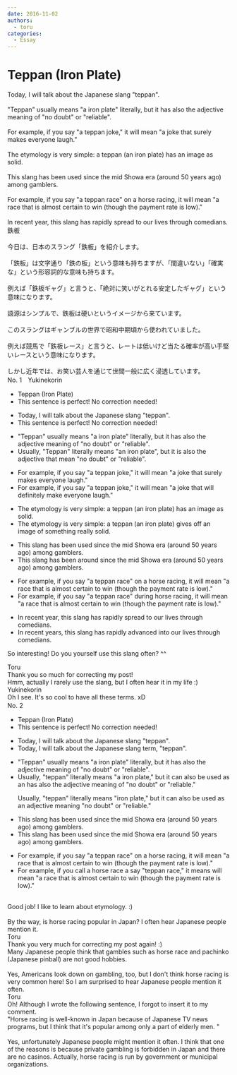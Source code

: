 ```yaml
---
date: 2016-11-02
authors:
  - toru
categories:
  - Essay
---
```


<h1 id="subject_show">Teppan (Iron Plate)</h1>
<div class="date" hidden>Nov 2, 2016 21:06</div>
<div id="post"><div id="body_show_ori">
Today, I will talk about the Japanese slang "teppan".<br/><br/>"Teppan" usually means "a iron plate" literally, but it has also the adjective meaning of "no doubt" or "reliable".<br/><br/>For example, if you say "a teppan joke," it will mean "a joke that surely makes everyone laugh."<br/><br/>The etymology is very simple: a teppan (an iron plate) has an image as solid.<br/><br/>This slang has been used since the mid Showa era (around 50 years ago) among gamblers.<br/><br/>For example, if you say "a teppan race" on a horse racing, it will mean "a race that is almost certain to win (though the payment rate is low)."<br/><br/>In recent year, this slang has rapidly spread to our lives through comedians.
</div></div>

<!-- more -->

<div id="post_ja"><div id="body_show_mo">
鉄板<br/><br/>今日は、日本のスラング「鉄板」を紹介します。<br/><br/>「鉄板」は文字通り「鉄の板」という意味も持ちますが、「間違いない」「確実な」という形容詞的な意味も持ちます。<br/><br/>例えば「鉄板ギャグ」と言うと、「絶対に笑いがとれる安定したギャグ」という意味になります。<br/><br/>語源はシンプルで、鉄板は硬いというイメージから来ています。<br/><br/>このスラングはギャンブルの世界で昭和中期頃から使われていました。<br/><br/>例えば競馬で「鉄板レース」と言うと、レートは低いけど当たる確率が高い手堅いレースという意味になります。<br/><br/>しかし近年では、お笑い芸人を通じて世間一般に広く浸透しています。
</div></div>
<div id="block"><div class="first_name"> No. 1　<span class="just_name">Yukinekorin</span></div><div id="block2">
<ul class="correction_field">
<li class="incorrect">Teppan (Iron Plate)</li>
<li class="corrected perfect">This sentence is perfect! No correction needed!</li>
</ul>
<ul class="correction_field">
<li class="incorrect">Today, I will talk about the Japanese slang "teppan".</li>
<li class="corrected perfect">This sentence is perfect! No correction needed!</li>
</ul>
<ul class="correction_field">
<li class="incorrect">"Teppan" usually means "a iron plate" literally, but it has also the adjective meaning of "no doubt" or "reliable".</li>
<li class="corrected correct">
<span class="f_blue">Usually, </span>"Teppan" <span class="f_blue">literally </span>means "<span class="f_blue">an</span> iron plate", but it <span class="f_blue">is also</span> the adjective <span class="f_blue">that mean </span>"no doubt" or "reliable".
</li>
</ul>
<ul class="correction_field">
<li class="incorrect">For example, if you say "a teppan joke," it will mean "a joke that surely makes everyone laugh."</li>
<li class="corrected correct">
For example, if you say "a teppan joke," it will mean "a joke that <span class="f_blue">will definitely make </span>everyone laugh."
</li>
</ul>
<ul class="correction_field">
<li class="incorrect">The etymology is very simple: a teppan (an iron plate) has an image as solid.</li>
<li class="corrected correct">
The etymology is very simple: a teppan (an iron plate) <span class="f_blue">gives off an image of something really solid.</span>
</li>
</ul>
<ul class="correction_field">
<li class="incorrect">This slang has been used since the mid Showa era (around 50 years ago) among gamblers.</li>
<li class="corrected correct">
This slang has been <span class="f_blue">around </span>since the mid Showa era (around 50 years ago) among gamblers.
</li>
</ul>
<ul class="correction_field">
<li class="incorrect">For example, if you say "a teppan race" on a horse racing, it will mean "a race that is almost certain to win (though the payment rate is low)."</li>
<li class="corrected correct">
For example, if you say "a teppan race" <span class="f_blue">during </span>horse racing, it will mean "a race that is almost certain to win (though the payment rate is low)."
</li>
</ul>
<ul class="correction_field">
<li class="incorrect">In recent year, this slang has rapidly spread to our lives through comedians.</li>
<li class="corrected correct">
In recent <span class="f_blue">years</span>, this slang has rapidly <span class="f_blue">advanced into </span>our lives through comedians.
</li>
</ul>
<p class="comment_small">
 So interesting! Do you yourself use this slang often? ^^
</p>

</div><div class="name"><span class="just_name">Toru</span><br>
Thank you so much for correcting my post!<br/>Hmm, actually I rarely use the slang, but I often hear it in my life :)
</div>
<div class="name"><span class="just_name">Yukinekorin</span><br>
Oh I see. It's so cool to have all these terms. xD
</div>
</div>
<div id="block"><div class="first_name"> No. 2　<span class="just_name"></span></div><div id="block2">
<ul class="correction_field">
<li class="incorrect">Teppan (Iron Plate)</li>
<li class="corrected perfect">This sentence is perfect! No correction needed!</li>
</ul>
<ul class="correction_field">
<li class="incorrect">Today, I will talk about the Japanese slang "teppan".</li>
<li class="corrected correct">
Today, I will talk about the Japanese slang <span class="f_blue">term,</span> "teppan".
</li>
</ul>
<ul class="correction_field">
<li class="incorrect">"Teppan" usually means "a iron plate" literally, but it has also the adjective meaning of "no doubt" or "reliable".</li>
<li class="corrected correct">
<span class="f_blue">Usually</span>, "<span class="f_blue">t</span>eppan" <span class="f_blue">literally</span> means "<span class="sline">a </span>iron plate<span class="f_blue">,</span>" but it <span class="f_blue">can also be used as an</span> <span class="sline">has also the</span> adjective meaning <span class="sline">of</span> "no doubt" or "reliable<span class="f_blue">.</span>"
<p class="correction_comment">Usually, "teppan" literally means "iron plate," but it can also be used as an adjective meaning "no doubt" or "reliable."</p>
</li>
</ul>
<ul class="correction_field">
<li class="incorrect">This slang has been used since the mid Showa era (around 50 years ago) among gamblers.</li>
<li class="corrected correct">
This slang has been used since the mid Showa era (around 50 years ago) among gamblers.
</li>
</ul>
<ul class="correction_field">
<li class="incorrect">For example, if you say "a teppan race" on a horse racing, it will mean "a race that is almost certain to win (though the payment rate is low)."</li>
<li class="corrected correct">
For example, if you <span class="f_blue">call a horse race a</span> <span class="sline">say</span> "teppan race," it <span class="f_blue">means</span> <span class="sline">will mean</span> "a race that is almost certain to win (though the payment rate is low)."
</li>
</ul>
</div><div class="name"><span class="just_name"></span><br>
Good job! I like to learn about etymology. :)<br/><br/>By the way, is horse racing popular in Japan? I often hear Japanese people mention it.
</div>
<div class="name"><span class="just_name">Toru</span><br>
Thank you very much for correcting my post again! :)<br/>Many Japanese people think that gambles such as horse race and pachinko (Japanese pinball) are not good hobbies.
</div>
<div class="name"><span class="just_name"></span><br>
Yes, Americans look down on gambling, too, but I don't think horse racing is very common here! So I am surprised to hear Japanese people mention it often.
</div>
<div class="name"><span class="just_name">Toru</span><br>
Oh! Although I wrote the following sentence, I forgot to insert it to my comment.<br/>"Horse racing is well-known in Japan because of Japanese TV news programs, but I think that it's popular among only a part of elderly men. "<br/><br/>Yes, unfortunately Japanese people might mention it often. I think that one of the reasons is because private gambling is forbidden in Japan and there are no casinos. Actually, horse racing is run by government or municipal organizations.
</div>
</div>
